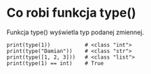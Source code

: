 # Co robi funkcja type()  
Funkcja type() wyświetla typ podanej zmiennej.  

```
print(type(1))           # <class "int">
print(type("Damian"))    # <class "str"> 
print(type([1, 2, 3]))   # <class "list">
print(type(1) == int)    # True
 ```
